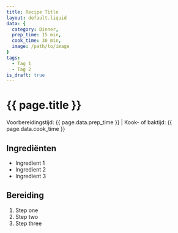 ```yaml
---
title: Recipe Title
layout: default.liquid
data: {
  category: Dinner,
  prep_time: 15 min,
  cook_time: 30 min,
  image: /path/to/image
}
tags:
  - Tag 1
  - Tag 2
is_draft: true
---
```


# {{ page.title }}

Voorbereidingstijd: {{ page.data.prep_time }} | Kook- of baktijd: {{ page.data.cook_time }}

## Ingrediënten
- Ingredient 1
- Ingredient 2
- Ingredient 3

## Bereiding
1. Step one
2. Step two
3. Step three
